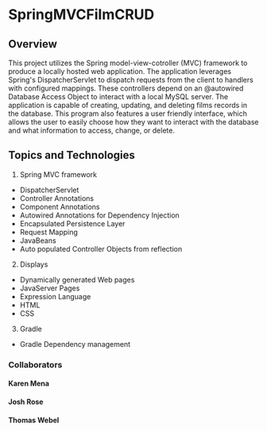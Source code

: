 # SpringMVCFilmCRUD

## Overview

This project utilizes the Spring model-view-cotroller (MVC) framework to produce a locally hosted web application. The application leverages Spring's DispatcherServlet to dispatch requests from the client to handlers with configured mappings. These controllers depend on an @autowired Database Access Object to interact with a local MySQL server. The application is capable of creating, updating, and deleting films records in the database. This program also features a user friendly interface, which allows the user to easily choose how they want to interact with the database and what information to access, change, or delete.  

## Topics and Technologies
1. Spring MVC framework
  * DispatcherServlet
  * Controller Annotations
  * Component Annotations
  * Autowired Annotations for Dependency Injection
  * Encapsulated Persistence Layer
  * Request Mapping
  * JavaBeans
  * Auto populated Controller Objects from reflection
2. Displays
  * Dynamically generated Web pages
  * JavaServer Pages
  * Expression Language
  * HTML
  * CSS
3. Gradle
  * Gradle Dependency management

### Collaborators
#### Karen Mena
#### Josh Rose
#### Thomas Webel
